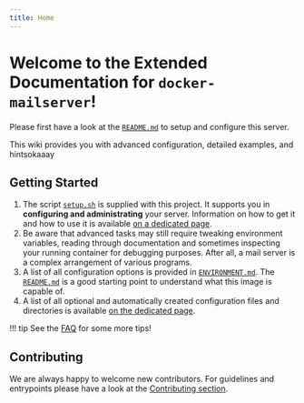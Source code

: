 ```yaml
---
title: Home
---
```


# Welcome to the Extended Documentation for `docker-mailserver`!

Please first have a look at the [`README.md`][github-file-readme] to setup and configure this server.

This wiki provides you with advanced configuration, detailed examples, and hintsokaaay

## Getting Started

1. The script [`setup.sh`][github-file-setupsh] is supplied with this project. It supports you in **configuring and administrating** your server. Information on how to get it and how to use it is available [on a dedicated page][docs-setupsh].
2. Be aware that advanced tasks may still require tweaking environment variables, reading through documentation and sometimes inspecting your running container for debugging purposes. After all, a mail server is a complex arrangement of various programs.
3. A list of all configuration options is provided in [`ENVIRONMENT.md`][github-file-env]. The [`README.md`][github-file-readme] is a good starting point to understand what this image is capable of.
4. A list of all optional and automatically created configuration files and directories is available [on the dedicated page][docs-optionalconfig].

!!! tip
    See the [FAQ][docs-faq] for some more tips!

## Contributing

We are always happy to welcome new contributors. For guidelines and entrypoints please have a look at the [Contributing section][docs-contributing].

[docs-faq]: ./faq/faq.md
[docs-contributing]: ./contributing/issues-and-pull-requests.md
[docs-optionalconfig]: ./config/advanced/optional-config.md
[docs-setupsh]: ./config/setup.sh.md
[github-file-readme]: https://github.com/docker-mailserver/docker-mailserver/blob/master/README.md
[github-file-env]: https://github.com/docker-mailserver/docker-mailserver/blob/master/ENVIRONMENT.md
[github-file-setupsh]: https://github.com/docker-mailserver/docker-mailserver/blob/master/setup.sh
